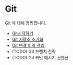 # Git

Git 에 대해 정리합니다.

- [Git시작하기](./Git시작하기.md)
- [Git 저장소 초기화](./Git_저장소_초기화.md)
- [Git 변경 이력 관리](./GIt_변경_이력_관리.md)
- (TODO) Git 브랜치 전략
- (TODO) Git 커밋 메시지 컨벤션